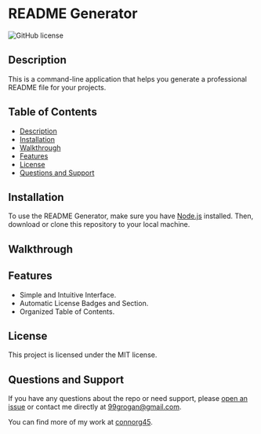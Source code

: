 # README Generator
![GitHub license](https://img.shields.io/badge/license-MIT-blue.svg)

## Description

This is a command-line application that helps you generate a professional README file for your projects.

## Table of Contents

- [Description](#Description)
- [Installation](#installation)
- [Walkthrough](Walkthrough)
- [Features](#features)
- [License](#license)
- [Questions and Support](#questions-and-support)

## Installation

To use the README Generator, make sure you have [Node.js](https://nodejs.org/) installed. Then, download or clone this repository to your local machine.

## Walkthrough



## Features

- Simple and Intuitive Interface.
- Automatic License Badges and Section.
- Organized Table of Contents.

## License

This project is licensed under the MIT license.

## Questions and Support

If you have any questions about the repo or need support, please [open an issue](https://github.com/connorg45/readme-generator/issues) or contact me directly at 99grogan@gmail.com.

You can find more of my work at [connorg45](https://github.com/connorg45/).
